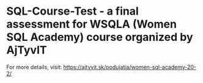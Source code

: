 # SQL-Course-Test - a final assessment for WSQLA (Women SQL Academy) course organized by AjTyvIT
For more details, visit:
https://ajtyvit.sk/podujatia/women-sql-academy-20-2/
